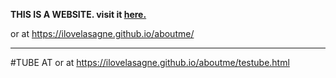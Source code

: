 **THIS IS A WEBSITE. visit it [here.](https://ilovelasagne.github.io/aboutme/)**

or at https://ilovelasagne.github.io/aboutme/

---
#TUBE AT
or at https://ilovelasagne.github.io/aboutme/testube.html
